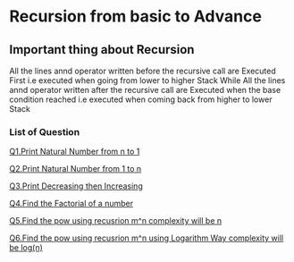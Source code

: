 # Recursion from basic to Advance 


## Important thing about Recursion
All the lines annd operator written before the recursive call are Executed First i.e executed when going from lower to higher Stack
While All the lines annd operator written after the recursive call are Executed when the base condition reached i.e executed when coming back from higher to lower Stack

### List of Question

[Q1.Print Natural Number from n to 1](.n/naturalNumber.java)

[Q2.Print Natural Number from 1 to n](./natIncreasing.java)

[Q3.Print Decreasing then Increasing](./incDec.java)

[Q4.Find the Factorial of a number](./fact.java)

[Q5.Find the pow using recusrion m^n complexity will be n](./pow.java)

[Q6.Find the pow using recusrion m^n using Logarithm Way complexity will be log(n)](./powLog.java)


